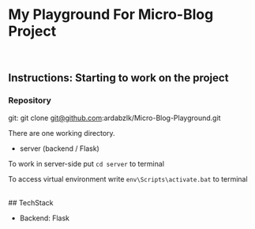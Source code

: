 # My Playground For Micro-Blog Project
<br>

## Instructions: Starting to work on the project

### Repository 

git: git clone git@github.com:ardabzlk/Micro-Blog-Playground.git

There are one working directory.

* server (backend / Flask)

To work in server-side put `cd server` to terminal

To access virtual environment write `env\Scripts\activate.bat` to terminal

<br>
## TechStack

* Backend: Flask